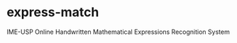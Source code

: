 express-match
=============

IME-USP Online Handwritten Mathematical Expressions Recognition System
